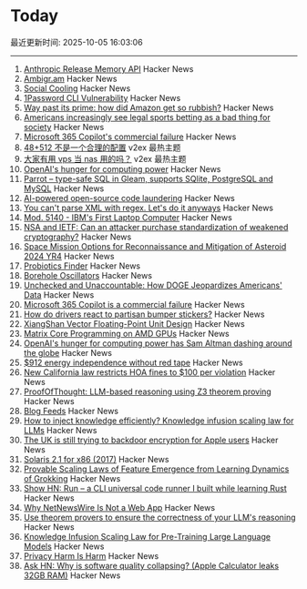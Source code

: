 # Today

最近更新时间: 2025-10-05 16:03:06

--- 
1. [Anthropic Release Memory API](https://www.anthropic.com/news/context-management) Hacker News
2. [Ambigr.am](https://ambigr.am/hall-of-fame) Hacker News
3. [Social Cooling](https://www.socialcooling.com/) Hacker News
4. [1Password CLI Vulnerability](https://codeberg.org/manchicken/1password-cli-vuln-disclosure) Hacker News
5. [Way past its prime: how did Amazon get so rubbish?](https://www.theguardian.com/technology/2025/oct/05/way-past-its-prime-how-did-amazon-get-so-rubbish) Hacker News
6. [Americans increasingly see legal sports betting as a bad thing for society](https://www.pewresearch.org/short-reads/2025/10/02/americans-increasingly-see-legal-sports-betting-as-a-bad-thing-for-society-and-sports/) Hacker News
7. [Microsoft 365 Copilot's commercial failure](https://www.perspectives.plus/p/microsoft-365-copilot-commercial-failure) Hacker News
8. [48+512 不是一个合理的配置](https://www.v2ex.com/t/1163378) v2ex 最热主题
9. [大家有用 vps 当 nas 用的吗？](https://www.v2ex.com/t/1163377) v2ex 最热主题
10. [OpenAI's hunger for computing power](https://www.wsj.com/tech/ai/openai-sam-altman-asia-middle-east-7b660809) Hacker News
11. [Parrot – type-safe SQL in Gleam, supports SQlite, PostgreSQL and MySQL](https://github.com/daniellionel01/parrot) Hacker News
12. [AI-powered open-source code laundering](https://github.com/SudoMaker/rEFui/blob/main/HALL_OF_SHAME.md) Hacker News
13. [You can't parse XML with regex. Let's do it anyways](https://sdomi.pl/weblog/26-nobody-here-is-free-of-sin/) Hacker News
14. [Mod. 5140 - IBM's First Laptop Computer](https://richardsapperdesign.com/products/mod-5140/) Hacker News
15. [NSA and IETF: Can an attacker purchase standardization of weakened cryptography?](https://blog.cr.yp.to/20251004-weakened.html) Hacker News
16. [Space Mission Options for Reconnaissance and Mitigation of Asteroid 2024 YR4](https://arxiv.org/abs/2509.12351) Hacker News
17. [Probiotics Finder](https://www.probioticfinder.org/) Hacker News
18. [Borehole Oscillators](https://www.gregegan.net/SCIENCE/Borehole/Borehole.html) Hacker News
19. [Unchecked and Unaccountable: How DOGE Jeopardizes Americans' Data](https://www.hsgac.senate.gov/media/dems/peters-report-finds-that-doge-continues-to-operate-unchecked-likely-violating-federal-privacy-and-security-laws-and-putting-the-safety-of-americans-personal-information-in-danger/) Hacker News
20. [Microsoft 365 Copilot is a commercial failure](https://www.perspectives.plus/p/microsoft-365-copilot-commercial-failure) Hacker News
21. [How do drivers react to partisan bumper stickers?](https://www.frontiersin.org/articles/10.3389/fpos.2025.1617785) Hacker News
22. [XiangShan Vector Floating-Point Unit Design](https://docs.xiangshan.cc/projects/design/en/latest/backend/VFPU/) Hacker News
23. [Matrix Core Programming on AMD GPUs](https://salykova.github.io/matrix-cores-cdna) Hacker News
24. [OpenAI's hunger for computing power has Sam Altman dashing around the globe](https://www.wsj.com/tech/ai/openai-sam-altman-asia-middle-east-7b660809) Hacker News
25. [$912 energy independence without red tape](https://sunboxlabs.com/) Hacker News
26. [New California law restricts HOA fines to $100 per violation](https://calmatters.org/politics/2025/10/california-hoas-fines-capped/) Hacker News
27. [ProofOfThought: LLM-based reasoning using Z3 theorem proving](https://github.com/DebarghaG/proofofthought) Hacker News
28. [Blog Feeds](https://blogfeeds.net) Hacker News
29. [How to inject knowledge efficiently? Knowledge infusion scaling law for LLMs](https://arxiv.org/abs/2509.19371) Hacker News
30. [The UK is still trying to backdoor encryption for Apple users](https://www.eff.org/deeplinks/2025/10/uk-still-trying-backdoor-encryption-apple-users) Hacker News
31. [Solaris 2.1 for x86 (2017)](https://www.os2museum.com/wp/pc-unix-history/solaris-2-1-for-x86/) Hacker News
32. [Provable Scaling Laws of Feature Emergence from Learning Dynamics of Grokking](https://arxiv.org/abs/2509.21519) Hacker News
33. [Show HN: Run – a CLI universal code runner I built while learning Rust](https://github.com/Esubaalew/run) Hacker News
34. [Why NetNewsWire Is Not a Web App](https://inessential.com/2025/10/04/why-netnewswire-is-not-web-app.html) Hacker News
35. [Use theorem provers to ensure the correctness of your LLM's reasoning](https://github.com/DebarghaG/proofofthought) Hacker News
36. [Knowledge Infusion Scaling Law for Pre-Training Large Language Models](https://arxiv.org/abs/2509.19371) Hacker News
37. [Privacy Harm Is Harm](https://www.eff.org/deeplinks/2025/10/privacy-harm-harm) Hacker News
38. [Ask HN: Why is software quality collapsing? (Apple Calculator leaks 32GB RAM)](https://news.ycombinator.com/item?id=45474346) Hacker News
